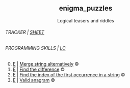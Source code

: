 <div align=center>
  <h2>enigma_puzzles</h2>
  Logical teasers and riddles
</div>
 

<h6>TRACKER | <a href="https://1drv.ms/x/c/cbde7499c4ca2e8c/EZAt2w_Zyd1GmF71id8q2b0BkEsUJ72D2reFDeS4QhiAlA?e=OCjvfc">SHEET</a></h6>
<h6>PROGRAMMING SKILLS | <a href="https://leetcode.com/studyplan/programming-skills/">LC</a></h6>
<ol start="0">
  <li><a href="https://leetcode.com/problems/merge-strings-alternately/">E</a> | <a href="the_riddles/1768_merge_strings_alternatively">Merge string alternatively</a> ©️</li>
  <li><a href="https://leetcode.com/problems/find-the-difference/">E</a> | <a href="the_riddles/389_find_the_difference">Find the difference</a> ©️</li>
  <li><a href="https://leetcode.com/problems/find-the-index-of-the-first-occurrence-in-a-string/">E</a> | <a href="the_riddles/28_find_index_of_first_occurrence_in_string">Find the index of the first occurrence in a string</a> ©️</li>
  <li><a href="https://leetcode.com/problems/valid-anagram/">E</a> | <a href="the_riddles/242_valid_anagram">Valid anagram</a> ©️</li>
</ol>
